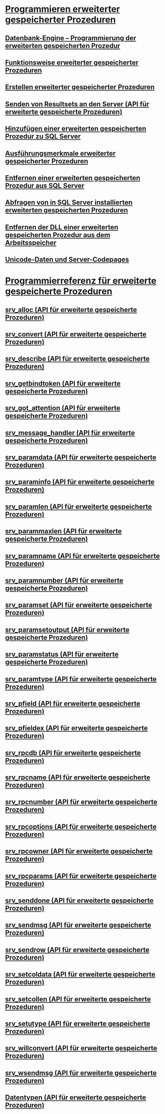 # [Programmieren erweiterter gespeicherter Prozeduren](database-engine-extended-stored-procedures-programming.md)
## [Datenbank-Engine – Programmierung der erweiterten gespeicherten Prozedur](../database-engine-extended-stored-procedure-programming.md)
## [Funktionsweise erweiterter gespeicherter Prozeduren](how-extended-stored-procedures-work.md)
## [Erstellen erweiterter gespeicherter Prozeduren](creating-extended-stored-procedures.md)
## [Senden von Resultsets an den Server (API für erweiterte gespeicherte Prozeduren)](sending-result-sets-to-the-server-extended-stored-procedure-api.md)
## [Hinzufügen einer erweiterten gespeicherten Prozedur zu SQL Server](adding-an-extended-stored-procedure-to-sql-server.md)
## [Ausführungsmerkmale erweiterter gespeicherter Prozeduren](execution-characteristics-of-extended-stored-procedures.md)
## [Entfernen einer erweiterten gespeicherten Prozedur aus SQL Server](removing-an-extended-stored-procedure-from-sql-server.md)
## [Abfragen von in SQL Server installierten erweiterten gespeicherten Prozeduren](querying-extended-stored-procedures-installed-in-sql-server.md)
## [Entfernen der DLL einer erweiterten gespeicherten Prozedur aus dem Arbeitsspeicher](unloading-an-extended-stored-procedure-dll.md)
## [Unicode-Daten und Server-Codepages](unicode-data-and-server-code-pages.md)
# [Programmierreferenz für erweiterte gespeicherte Prozeduren](../extended-stored-procedures-reference/database-engine-extended-stored-procedures-reference.md)
## [srv_alloc (API für erweiterte gespeicherte Prozeduren)](../extended-stored-procedures-reference/srv-alloc-extended-stored-procedure-api.md)
## [srv_convert (API für erweiterte gespeicherte Prozeduren)](../extended-stored-procedures-reference/srv-convert-extended-stored-procedure-api.md)
## [srv_describe (API für erweiterte gespeicherte Prozeduren)](../extended-stored-procedures-reference/srv-describe-extended-stored-procedure-api.md)
## [srv_getbindtoken (API für erweiterte gespeicherte Prozeduren)](../extended-stored-procedures-reference/srv-getbindtoken-extended-stored-procedure-api.md)
## [srv_got_attention (API für erweiterte gespeicherte Prozeduren)](../extended-stored-procedures-reference/srv-got-attention-extended-stored-procedure-api.md)
## [srv_message_handler (API für erweiterte gespeicherte Prozeduren)](../extended-stored-procedures-reference/srv-message-handler-extended-stored-procedure-api.md)
## [srv_paramdata (API für erweiterte gespeicherte Prozeduren)](../extended-stored-procedures-reference/srv-paramdata-extended-stored-procedure-api.md)
## [srv_paraminfo (API für erweiterte gespeicherte Prozeduren)](../extended-stored-procedures-reference/srv-paraminfo-extended-stored-procedure-api.md)
## [srv_paramlen (API für erweiterte gespeicherte Prozeduren)](../extended-stored-procedures-reference/srv-paramlen-extended-stored-procedure-api.md)
## [srv_parammaxlen (API für erweiterte gespeicherte Prozeduren)](../extended-stored-procedures-reference/srv-parammaxlen-extended-stored-procedure-api.md)
## [srv_paramname (API für erweiterte gespeicherte Prozeduren)](../extended-stored-procedures-reference/srv-paramname-extended-stored-procedure-api.md)
## [srv_paramnumber (API für erweiterte gespeicherte Prozeduren)](../extended-stored-procedures-reference/srv-paramnumber-extended-stored-procedure-api.md)
## [srv_paramset (API für erweiterte gespeicherte Prozeduren)](../extended-stored-procedures-reference/srv-paramset-extended-stored-procedure-api.md)
## [srv_paramsetoutput (API für erweiterte gespeicherte Prozeduren)](../extended-stored-procedures-reference/srv-paramsetoutput-extended-stored-procedure-api.md)
## [srv_paramstatus (API für erweiterte gespeicherte Prozeduren)](../extended-stored-procedures-reference/srv-paramstatus-extended-stored-procedure-api.md)
## [srv_paramtype (API für erweiterte gespeicherte Prozeduren)](../extended-stored-procedures-reference/srv-paramtype-extended-stored-procedure-api.md)
## [srv_pfield (API für erweiterte gespeicherte Prozeduren)](../extended-stored-procedures-reference/srv-pfield-extended-stored-procedure-api.md)
## [srv_pfieldex (API für erweiterte gespeicherte Prozeduren)](../extended-stored-procedures-reference/srv-pfieldex-extended-stored-procedure-api.md)
## [srv_rpcdb (API für erweiterte gespeicherte Prozeduren)](../extended-stored-procedures-reference/srv-rpcdb-extended-stored-procedure-api.md)
## [srv_rpcname (API für erweiterte gespeicherte Prozeduren)](../extended-stored-procedures-reference/srv-rpcname-extended-stored-procedure-api.md)
## [srv_rpcnumber (API für erweiterte gespeicherte Prozeduren)](../extended-stored-procedures-reference/srv-rpcnumber-extended-stored-procedure-api.md)
## [srv_rpcoptions (API für erweiterte gespeicherte Prozeduren)](../extended-stored-procedures-reference/srv-rpcoptions-extended-stored-procedure-api.md)
## [srv_rpcowner (API für erweiterte gespeicherte Prozeduren)](../extended-stored-procedures-reference/srv-rpcowner-extended-stored-procedure-api.md)
## [srv_rpcparams (API für erweiterte gespeicherte Prozeduren)](../extended-stored-procedures-reference/srv-rpcparams-extended-stored-procedure-api.md)
## [srv_senddone (API für erweiterte gespeicherte Prozeduren)](../extended-stored-procedures-reference/srv-senddone-extended-stored-procedure-api.md)
## [srv_sendmsg (API für erweiterte gespeicherte Prozeduren)](../extended-stored-procedures-reference/srv-sendmsg-extended-stored-procedure-api.md)
## [srv_sendrow (API für erweiterte gespeicherte Prozeduren)](../extended-stored-procedures-reference/srv-sendrow-extended-stored-procedure-api.md)
## [srv_setcoldata (API für erweiterte gespeicherte Prozeduren)](../extended-stored-procedures-reference/srv-setcoldata-extended-stored-procedure-api.md)
## [srv_setcollen (API für erweiterte gespeicherte Prozeduren)](../extended-stored-procedures-reference/srv-setcollen-extended-stored-procedure-api.md)
## [srv_setutype (API für erweiterte gespeicherte Prozeduren)](../extended-stored-procedures-reference/srv-setutype-extended-stored-procedure-api.md)
## [srv_willconvert (API für erweiterte gespeicherte Prozeduren)](../extended-stored-procedures-reference/srv-willconvert-extended-stored-procedure-api.md)
## [srv_wsendmsg (API für erweiterte gespeicherte Prozeduren)](../extended-stored-procedures-reference/srv-wsendmsg-extended-stored-procedure-api.md)
## [Datentypen (API für erweiterte gespeicherte Prozeduren)](../extended-stored-procedures-reference/data-types-extended-stored-procedure-api.md)
